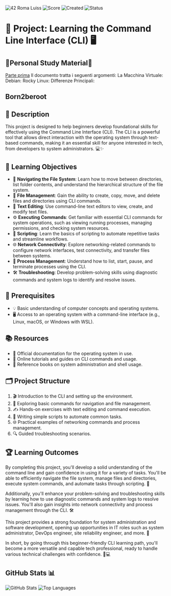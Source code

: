 ![42 Roma Luiss](https://img.shields.io/badge/42-Roma_Luiss-green)
![Score](https://img.shields.io/badge/Score-green)
![Created](https://img.shields.io/badge/Created-February_2025-blue)
![Status](https://img.shields.io/badge/Status-in_progress-violet)
# 🚀 Project: Learning the Command Line Interface (CLI) 🖥️
## 📖Personal Study Material📖
[Parte prima](Prima_Parte.pdf)
Il documento tratta i seguenti argomenti:
La Macchina Virtuale:
Debian:
Rocky Linux:
Differenze Principali:
## Born2beroot
## 📖 Description
This project is designed to help beginners develop foundational skills for effectively using the Command Line Interface (CLI). The CLI is a powerful tool that allows direct interaction with the operating system through text-based commands, making it an essential skill for anyone interested in tech, from developers to system administrators. 💻✨

## 🎯 Learning Objectives
- 📂 **Navigating the File System**: Learn how to move between directories, list folder contents, and understand the hierarchical structure of the file system.
- 📁 **File Management**: Gain the ability to create, copy, move, and delete files and directories using CLI commands.
- 📝 **Text Editing**: Use command-line text editors to view, create, and modify text files.
- ⚙️ **Executing Commands**: Get familiar with essential CLI commands for system operations, such as viewing running processes, managing permissions, and checking system resources.
- 🤖 **Scripting**: Learn the basics of scripting to automate repetitive tasks and streamline workflows.
- 🌐 **Network Connectivity**: Explore networking-related commands to configure network interfaces, test connectivity, and transfer files between systems.
- 🔄 **Process Management**: Understand how to list, start, pause, and terminate processes using the CLI.
- 🛠️ **Troubleshooting**: Develop problem-solving skills using diagnostic commands and system logs to identify and resolve issues.

## 📌 Prerequisites
- 💡 Basic understanding of computer concepts and operating systems.
- 🖥️ Access to an operating system with a command-line interface (e.g., Linux, macOS, or Windows with WSL).

## 📚 Resources
- 📜 Official documentation for the operating system in use.
- 📖 Online tutorials and guides on CLI commands and usage.
- 📕 Reference books on system administration and shell usage.

## 🗂️ Project Structure
1. 🎬 Introduction to the CLI and setting up the environment.
2. 📂 Exploring basic commands for navigation and file management.
3. ✍️ Hands-on exercises with text editing and command execution.
4. 🤖 Writing simple scripts to automate common tasks.
5. 🌐 Practical examples of networking commands and process management.
6. 🔍 Guided troubleshooting scenarios.

## 🏆 Learning Outcomes
By completing this project, you'll develop a solid understanding of the command line and gain confidence in using it for a variety of tasks. You'll be able to efficiently navigate the file system, manage files and directories, execute system commands, and automate tasks through scripting. 🎯

Additionally, you'll enhance your problem-solving and troubleshooting skills by learning how to use diagnostic commands and system logs to resolve issues. You'll also gain insights into network connectivity and process management through the CLI. 🛠️

This project provides a strong foundation for system administration and software development, opening up opportunities in IT roles such as system administrator, DevOps engineer, site reliability engineer, and more. 🚀

In short, by going through this beginner-friendly CLI learning path, you'll become a more versatile and capable tech professional, ready to handle various technical challenges with confidence. 💪💻

## GitHub Stats 📊
![GitHub Stats](https://github-readme-stats.vercel.app/api?username=DevGabi98&show_icons=true&theme=radical)
![Top Languages](https://github-readme-stats.vercel.app/api/top-langs/?username=DevGabi98&layout=compact&theme=radical)
